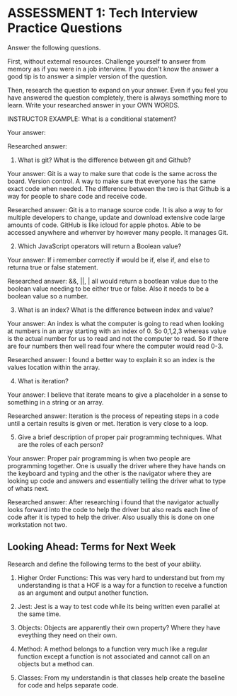 # ASSESSMENT 1: Tech Interview Practice Questions
Answer the following questions.

First, without external resources. Challenge yourself to answer from memory as if you were in a job interview. If you don't know the answer a good tip is to answer a simpler version of the question.

Then, research the question to expand on your answer. Even if you feel you have answered the question completely, there is always something more to learn. Write your researched answer in your OWN WORDS.

INSTRUCTOR EXAMPLE: What is a conditional statement?

  Your answer:

  Researched answer:



1. What is git? What is the difference between git and Github?

  Your answer: Git is a way to make sure that code is the same across the board. Version control. A way to make sure that everyone has the same exact code when needed. The difference between the two is that Github is a way for people to share code and receive code. 

  Researched answer: Git is a to manage source code. It is also a way to for multiple developers to change, update and download extensive code large amounts of code. GitHub is like icloud for apple photos. Able to be accessed anywhere and whenver by however many people. It manages Git.



2. Which JavaScript operators will return a Boolean value?

  Your answer: If i remember correctly if would be if, else if, and else to returna  true or false statement.

  Researched answer: &&, ||, | all would return a bootlean value due to the boolean value needing to be either true or false. Also it needs to be a boolean value so a number. 



3. What is an index? What is the difference between index and value?

  Your answer: An index is what the computer is going to read when looking at numbers in an array starting with an index of 0. So 0,1,2,3 whereas value is the actual number for us to read and not the computer to read. So if there are four numbers then well read four where the computer would read 0-3. 

  Researched answer: I found a better way to explain it so an index is the values location within the array. 


4. What is iteration?

  Your answer: I believe that iterate means to give a placeholder in a sense to something in a string or an array. 

  Researched answer: Iteration is the process of repeating steps in a code until a certain results is given or met. Iteration is very close to a loop. 



5. Give a brief description of proper pair programming techniques. What are the roles of each person?

  Your answer: Proper pair programming is when two people are programming together. One is usually the driver where they have hands on the keyboard and typing and the other is the navigator where they are looking up code and answers and essentially telling the driver what to type of whats next. 

  Researched answer: After researching i found that the navigator actually looks forward into the code to help the driver but also reads each line of code after it is typed to help the driver. Also usually this is done on one workstation not two. 



## Looking Ahead: Terms for Next Week

Research and define the following terms to the best of your ability.

1. Higher Order Functions: This was very hard to understand but from my understanding is that a HOF is a way for a function to receive a function as an argument and output another function. 

2. Jest: Jest is a way to test code while its being written even parallel at the same time. 

3. Objects: Objects are apparently their own property? Where they have eveything they need on their own. 

4. Method: A method belongs to a function very much like a regular function except a function is not associated and cannot call on an objects but a method can. 

5. Classes: From my understandin is that classes help create the baseline for code and helps separate code. 
